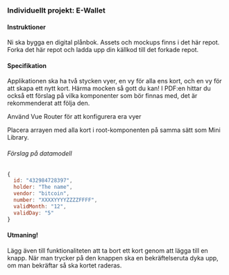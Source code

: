### Individuellt projekt: E-Wallet

#### Instruktioner

Ni ska bygga en digital plånbok. Assets och mockups finns i det här repot.
Forka det här repot och ladda upp din källkod till det forkade repot.

#### Specifikation

Applikationen ska ha två stycken vyer, en vy för alla ens kort, och en vy för att skapa ett nytt kort. Härma mocken så gott du kan!
I PDF:en hittar du också ett förslag på vilka komponenter som bör finnas med, det är rekommenderat att följa den.

Använd Vue Router för att konfigurera era vyer

Placera arrayen med alla kort i root-komponenten på samma sätt som Mini Library.

###### Förslag på datamodell

```js
{
  id: "432984728397",
  holder: "The name",
  vendor: "bitcoin",
  number: "XXXXYYYYZZZZFFFF",
  validMonth: "12",
  validDay: "5"
}
```


#### Utmaning!
Lägg även till funktionaliteten att ta bort ett kort genom att lägga till en knapp.
När man trycker på den knappen ska en bekräftelseruta dyka upp, om man bekräftar så ska kortet raderas.
